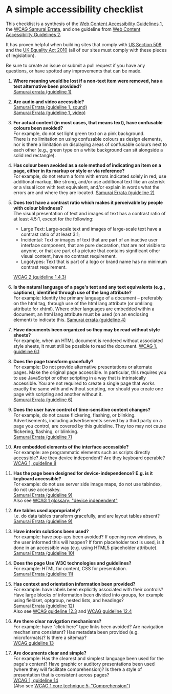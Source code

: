 A simple accessibility checklist
========================================

This checklist is a synthesis of the [Web Content Accessibility Guidelines 1], the [WCAG Samurai Errata], and one guideline from [Web Content Accessibility Guidelines 2].

It has proven helpful when building sites that comply with [US Section 508] and the [UK Equality Act 2010] \(all of our sites must comply with these pieces of legislation).

Be sure to create an issue or submit a pull request if you have any questions, or have spotted any improvements that can be made. 


1. **Where meaning would be lost if a non-text item were removed, has a text alternative been provided?**  
   [Samurai errata (guideline 1)](http://www.wcagsamurai.org/erratas/errata-listing/#GL1)

1. **Are audio and video accessible?**  
   [Samurai Errata (guideline 1, sound)](http://www.wcagsamurai.org/erratas/errata-listing/#sound)  
   [Samurai Errata (guideline 1, video)](http://www.wcagsamurai.org/erratas/errata-listing/#video)

1. **For actual content (in most cases, that means text), have confusable colours been avoided?**  
   For example, do not set light green text on a pink background.  
   There is no limitation on using confusable colours as design elements, nor is there a limitation on displaying areas of confusable colours next to each other (e.g., green type on a white background can sit alongside a solid red rectangle).  
   <!-- See this page about [effective colour contrast].-->

1. **Has colour been avoided as a sole method of indicating an item on a page, either in its markup or style or via reference?**  
   For example, do not return a form with errors indicated solely in red; use additional markup, like strong, and/or use additional text like an asterisk or a visual icon with text equivalent, and/or explain in words what the errors are and where they are located.
   [Samurai Errata (guideline 2)](http://www.wcagsamurai.org/erratas/errata-listing/#GL2)

1. **Does text have a contrast ratio which makes it perceivable by people with colour blindness?**  
   The visual presentation of text and images of text has a contrast ratio of at least 4.5:1, except for the following:

   * Large Text: Large-scale text and images of large-scale text have a contrast ratio of at least 3:1;
   * Incidental: Text or images of text that are part of an inactive user interface component, that are pure decoration, that are not visible to anyone, or that are part of a picture that contains significant other visual content, have no contrast requirement.
   * Logotypes: Text that is part of a logo or brand name has no minimum contrast requirement.

   [WCAG 2 (guideline 1.4.3)](http://www.w3.org/TR/2008/REC-WCAG20-20081211/#visual-audio-contrast-contrast)

1. **Is the natural language of a page's text and any text equivalents (e.g., captions), identified through use of the lang attribute?**  
   For example: Identify the primary language of a document &ndash; preferably on the html tag, through use of the html lang attribute (or xml:lang attribute for xhtml). Where other languages are embedded within a document, an html lang attribute must be used (on an enclosing element) to indicate this.
   [Samurai errata (guideline 4)](http://www.wcagsamurai.org/erratas/errata-listing/#GL4)

1. **Have documents been organized so they may be read without style sheets?**  
   For example, when an HTML document is rendered without associated style sheets, it must still be possible to read the document. 
   [WCAG 1, guideline 6.1](http://www.w3.org/TR/WCAG10/wai-pageauth.html#tech-order-style-sheets)

1. **Does the page transform gracefully?**  
   For example: Do not provide alternative presentations or alternate pages. Make the original page accessible. In particular, this requires you to use JavaScript or other scripting in a way that is intrinsically accessible. You are not required to create a single page that works exactly the same with and without scripting, nor should you create one page with scripting and another without it.  
   [Samurai Errata (guideline 6)](http://www.wcagsamurai.org/erratas/errata-listing/#GL6)

1. **Does the user have control of time-sensitive content changes?**  
   For example, do not cause flickering, flashing, or blinking. Advertisements, including advertisements served by a third party on a page you control, are covered by this guideline. They too may not cause flickering, flashing, or blinking.  
   [Samurai Errata (guideline 7)](http://www.wcagsamurai.org/erratas/errata-listing/#GL7)

1. **Are embedded elements of the interface accessible?**  
   For example: are programmatic elements such as scripts directly accessible? Are they device independent? Are they keyboard operable?  
   [WCAG 1, guideline 8](http://www.w3.org/TR/WCAG10/wai-pageauth.html#gl-own-interface)

1. **Has the page been designed for device-independence? E.g. is it keyboard accessible?**  
   For example: do not use server side image maps, do not use tabindex, do not use accesskey.  
   [Samurai Errata (guideline 9)](http://www.wcagsamurai.org/erratas/errata-listing/#GL9)  
   Also see [WCAG 1 glossary: "device independent"](http://www.w3.org/TR/WCAG10/wai-pageauth.html#device-independent)

1. **Are tables used appropriately?**  
   I.e. do data tables transform gracefully, and are layout tables absent?  
   [Samurai Errata (guideline 9)](http://www.wcagsamurai.org/erratas/errata-listing/#GL5)

1. **Have interim solutions been used?**  
   For example: have pop-ups been avoided? If opening new windows, is the user informed this will happen? If form placeholder text is used, is it done in an accessible way (e.g. using HTML5 placeholder attribute).  
   [Samurai Errata (guideline 10)](http://www.wcagsamurai.org/erratas/errata-listing/#GL10)

1. **Does the page Use W3C technologies and guidelines?**  
   For example: HTML for content, CSS for presentation.  
   [Samurai Errata (guideline 11)](http://www.wcagsamurai.org/erratas/errata-listing/#GL11)

1. **Has context and orientation information been provided?**  
   For example: have labels been explicitly associated with their controls?  
   Have large blocks of information been divided into groups, for example using fieldset, optgroup, nested lists, and headings?  
   [Samurai Errata (guideline 12)](http://www.wcagsamurai.org/erratas/errata-listing/#GL12)  
   Also see [WCAG guideline 12.3](http://www.w3.org/TR/WCAG10/wai-pageauth.html#tech-group-information) and [WCAG guideline 12.4](http://www.w3.org/TR/WCAG10/wai-pageauth.html#tech-associate-labels)

1. **Are there clear navigation mechanisms?**  
   For example: have "click here" type links been avoided? Are navigation mechanisms consistent? Has metadata been provided (e.g. microformats)? Is there a sitemap?  
   [WCAG guideline 13](http://www.w3.org/TR/WCAG10/wai-pageauth.html#gl-facilitate-navigation)

1. **Are documents clear and simple?**  
   For example: Has the clearest and simplest language been used for the page's content? Have graphic or auditory presentations been used (where they will facilitate comprehension)? Is there a style of presentation that is consistent across pages?  
   [WCAG 1, guideline 14](http://www.w3.org/TR/WCAG10/wai-pageauth.html#gl-facilitate-comprehension)  
   (Also see [WCAG 1 core technique 5: "Comprehension"](http://www.w3.org/TR/WCAG10-CORE-TECHS/#comprehension))

[US Section 508]: https://www.section508.gov/
[UK Equality Act 2010]: http://www.legislation.gov.uk/ukpga/2010/15/contents
[Web Content Accessibility Guidelines 1]: https://www.w3.org/TR/WCAG10/
[Web Content Accessibility Guidelines 2]: https://www.w3.org/TR/WCAG20/
[WCAG Samurai Errata]: http://www.wcagsamurai.org/erratas/introduction/
